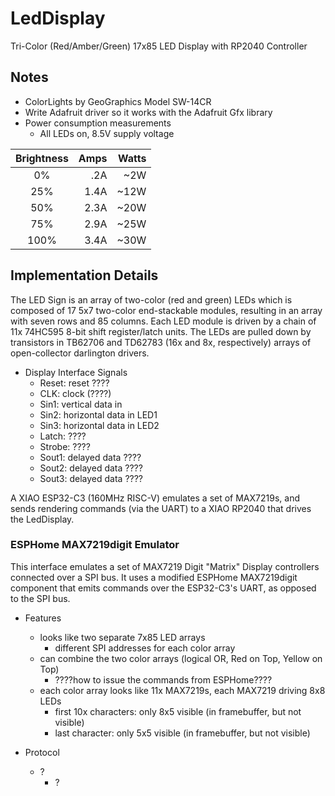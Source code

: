# LedDisplay
Tri-Color (Red/Amber/Green) 17x85 LED Display with RP2040 Controller

## Notes
* ColorLights by GeoGraphics Model SW-14CR
* Write Adafruit driver so it works with the Adafruit Gfx library
* Power consumption measurements
  - All LEDs on, 8.5V supply voltage

| Brightness | Amps | Watts |
|:----------:|-----:|-----: |
| 0%         |  .2A |   ~2W |
| 25%        | 1.4A |  ~12W |
| 50%        | 2.3A |  ~20W |
| 75%        | 2.9A |  ~25W |
| 100%       | 3.4A |  ~30W |

## Implementation Details

The LED Sign is an array of two-color (red and green) LEDs which is composed of 17 5x7 two-color end-stackable modules, resulting in an array with seven rows and 85 columns.
Each LED module is driven by a chain of 11x 74HC595 8-bit shift register/latch units.
The LEDs are pulled down by transistors in TB62706 and TD62783 (16x and 8x, respectively) arrays of open-collector darlington drivers.

* Display Interface Signals
  - Reset:  reset ????
  - CLK:    clock (????)
  - Sin1:   vertical data in
  - Sin2:   horizontal data in LED1
  - Sin3:   horizontal data in LED2
  - Latch:  ????
  - Strobe: ????
  - Sout1:  delayed data ????
  - Sout2:  delayed data ????
  - Sout3:  delayed data ????

A XIAO ESP32-C3 (160MHz RISC-V) emulates a set of MAX7219s, and sends rendering commands (via the UART) to a XIAO RP2040 that drives the LedDisplay.

### ESPHome MAX7219digit Emulator

This interface emulates a set of MAX7219 Digit "Matrix" Display controllers
connected over a SPI bus.
It uses a modified ESPHome MAX7219digit component that emits commands over the ESP32-C3's UART, as opposed to the SPI bus.

* Features
  - looks like two separate 7x85 LED arrays
    * different SPI addresses for each color array
  - can combine the two color arrays (logical OR, Red on Top, Yellow on Top)
    * ????how to issue the commands from ESPHome????
  - each color array looks like 11x MAX7219s, each MAX7219 driving 8x8 LEDs
    * first 10x characters: only 8x5 visible (in framebuffer, but not visible)
    * last character: only 5x5 visible (in framebuffer, but not visible)

* Protocol
  - ?
    * ?
